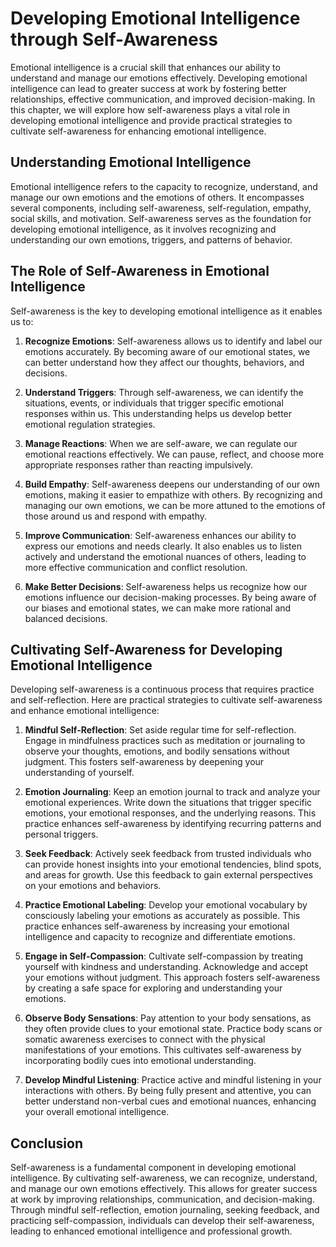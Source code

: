 Developing Emotional Intelligence through Self-Awareness
=================================================================

Emotional intelligence is a crucial skill that enhances our ability to understand and manage our emotions effectively. Developing emotional intelligence can lead to greater success at work by fostering better relationships, effective communication, and improved decision-making. In this chapter, we will explore how self-awareness plays a vital role in developing emotional intelligence and provide practical strategies to cultivate self-awareness for enhancing emotional intelligence.

**Understanding Emotional Intelligence**
----------------------------------------

Emotional intelligence refers to the capacity to recognize, understand, and manage our own emotions and the emotions of others. It encompasses several components, including self-awareness, self-regulation, empathy, social skills, and motivation. Self-awareness serves as the foundation for developing emotional intelligence, as it involves recognizing and understanding our own emotions, triggers, and patterns of behavior.

**The Role of Self-Awareness in Emotional Intelligence**
--------------------------------------------------------

Self-awareness is the key to developing emotional intelligence as it enables us to:

1. **Recognize Emotions**: Self-awareness allows us to identify and label our emotions accurately. By becoming aware of our emotional states, we can better understand how they affect our thoughts, behaviors, and decisions.

2. **Understand Triggers**: Through self-awareness, we can identify the situations, events, or individuals that trigger specific emotional responses within us. This understanding helps us develop better emotional regulation strategies.

3. **Manage Reactions**: When we are self-aware, we can regulate our emotional reactions effectively. We can pause, reflect, and choose more appropriate responses rather than reacting impulsively.

4. **Build Empathy**: Self-awareness deepens our understanding of our own emotions, making it easier to empathize with others. By recognizing and managing our own emotions, we can be more attuned to the emotions of those around us and respond with empathy.

5. **Improve Communication**: Self-awareness enhances our ability to express our emotions and needs clearly. It also enables us to listen actively and understand the emotional nuances of others, leading to more effective communication and conflict resolution.

6. **Make Better Decisions**: Self-awareness helps us recognize how our emotions influence our decision-making processes. By being aware of our biases and emotional states, we can make more rational and balanced decisions.

**Cultivating Self-Awareness for Developing Emotional Intelligence**
--------------------------------------------------------------------

Developing self-awareness is a continuous process that requires practice and self-reflection. Here are practical strategies to cultivate self-awareness and enhance emotional intelligence:

1. **Mindful Self-Reflection**: Set aside regular time for self-reflection. Engage in mindfulness practices such as meditation or journaling to observe your thoughts, emotions, and bodily sensations without judgment. This fosters self-awareness by deepening your understanding of yourself.

2. **Emotion Journaling**: Keep an emotion journal to track and analyze your emotional experiences. Write down the situations that trigger specific emotions, your emotional responses, and the underlying reasons. This practice enhances self-awareness by identifying recurring patterns and personal triggers.

3. **Seek Feedback**: Actively seek feedback from trusted individuals who can provide honest insights into your emotional tendencies, blind spots, and areas for growth. Use this feedback to gain external perspectives on your emotions and behaviors.

4. **Practice Emotional Labeling**: Develop your emotional vocabulary by consciously labeling your emotions as accurately as possible. This practice enhances self-awareness by increasing your emotional intelligence and capacity to recognize and differentiate emotions.

5. **Engage in Self-Compassion**: Cultivate self-compassion by treating yourself with kindness and understanding. Acknowledge and accept your emotions without judgment. This approach fosters self-awareness by creating a safe space for exploring and understanding your emotions.

6. **Observe Body Sensations**: Pay attention to your body sensations, as they often provide clues to your emotional state. Practice body scans or somatic awareness exercises to connect with the physical manifestations of your emotions. This cultivates self-awareness by incorporating bodily cues into emotional understanding.

7. **Develop Mindful Listening**: Practice active and mindful listening in your interactions with others. By being fully present and attentive, you can better understand non-verbal cues and emotional nuances, enhancing your overall emotional intelligence.

**Conclusion**
--------------

Self-awareness is a fundamental component in developing emotional intelligence. By cultivating self-awareness, we can recognize, understand, and manage our own emotions effectively. This allows for greater success at work by improving relationships, communication, and decision-making. Through mindful self-reflection, emotion journaling, seeking feedback, and practicing self-compassion, individuals can develop their self-awareness, leading to enhanced emotional intelligence and professional growth.
